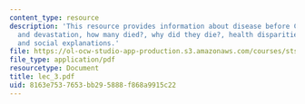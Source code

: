 ```yaml
---
content_type: resource
description: 'This resource provides information about disease before Columbus, encounter
  and devastation, how many died?, why did they die?, health disparities today: biological
  and social explanations.'
file: https://ol-ocw-studio-app-production.s3.amazonaws.com/courses/sts-005-disease-and-society-in-america-fall-2005/8163e7537653bb295888f868a9915c22_lec_3.pdf
file_type: application/pdf
resourcetype: Document
title: lec_3.pdf
uid: 8163e753-7653-bb29-5888-f868a9915c22
---
```

